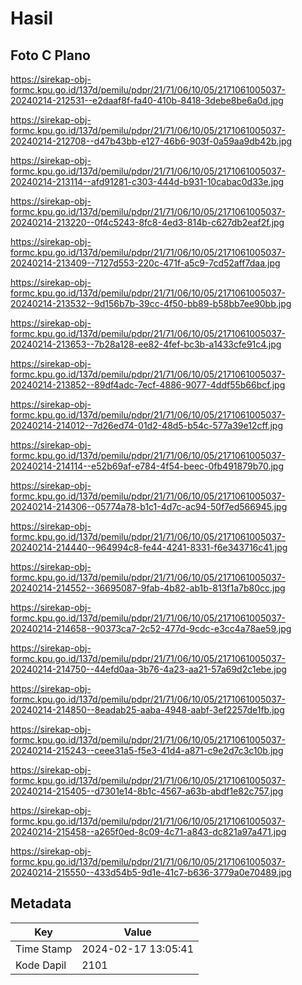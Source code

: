# Hasil

## Foto C Plano

https://sirekap-obj-formc.kpu.go.id/137d/pemilu/pdpr/21/71/06/10/05/2171061005037-20240214-212531--e2daaf8f-fa40-410b-8418-3debe8be6a0d.jpg

https://sirekap-obj-formc.kpu.go.id/137d/pemilu/pdpr/21/71/06/10/05/2171061005037-20240214-212708--d47b43bb-e127-46b6-903f-0a59aa9db42b.jpg

https://sirekap-obj-formc.kpu.go.id/137d/pemilu/pdpr/21/71/06/10/05/2171061005037-20240214-213114--afd91281-c303-444d-b931-10cabac0d33e.jpg

https://sirekap-obj-formc.kpu.go.id/137d/pemilu/pdpr/21/71/06/10/05/2171061005037-20240214-213220--0f4c5243-8fc8-4ed3-814b-c627db2eaf2f.jpg

https://sirekap-obj-formc.kpu.go.id/137d/pemilu/pdpr/21/71/06/10/05/2171061005037-20240214-213409--7127d553-220c-471f-a5c9-7cd52aff7daa.jpg

https://sirekap-obj-formc.kpu.go.id/137d/pemilu/pdpr/21/71/06/10/05/2171061005037-20240214-213532--9d156b7b-39cc-4f50-bb89-b58bb7ee90bb.jpg

https://sirekap-obj-formc.kpu.go.id/137d/pemilu/pdpr/21/71/06/10/05/2171061005037-20240214-213653--7b28a128-ee82-4fef-bc3b-a1433cfe91c4.jpg

https://sirekap-obj-formc.kpu.go.id/137d/pemilu/pdpr/21/71/06/10/05/2171061005037-20240214-213852--89df4adc-7ecf-4886-9077-4ddf55b66bcf.jpg

https://sirekap-obj-formc.kpu.go.id/137d/pemilu/pdpr/21/71/06/10/05/2171061005037-20240214-214012--7d26ed74-01d2-48d5-b54c-577a39e12cff.jpg

https://sirekap-obj-formc.kpu.go.id/137d/pemilu/pdpr/21/71/06/10/05/2171061005037-20240214-214114--e52b69af-e784-4f54-beec-0fb491879b70.jpg

https://sirekap-obj-formc.kpu.go.id/137d/pemilu/pdpr/21/71/06/10/05/2171061005037-20240214-214306--05774a78-b1c1-4d7c-ac94-50f7ed566945.jpg

https://sirekap-obj-formc.kpu.go.id/137d/pemilu/pdpr/21/71/06/10/05/2171061005037-20240214-214440--964994c8-fe44-4241-8331-f6e343716c41.jpg

https://sirekap-obj-formc.kpu.go.id/137d/pemilu/pdpr/21/71/06/10/05/2171061005037-20240214-214552--36695087-9fab-4b82-ab1b-813f1a7b80cc.jpg

https://sirekap-obj-formc.kpu.go.id/137d/pemilu/pdpr/21/71/06/10/05/2171061005037-20240214-214658--90373ca7-2c52-477d-9cdc-e3cc4a78ae59.jpg

https://sirekap-obj-formc.kpu.go.id/137d/pemilu/pdpr/21/71/06/10/05/2171061005037-20240214-214750--44efd0aa-3b76-4a23-aa21-57a69d2c1ebe.jpg

https://sirekap-obj-formc.kpu.go.id/137d/pemilu/pdpr/21/71/06/10/05/2171061005037-20240214-214850--8eadab25-aaba-4948-aabf-3ef2257de1fb.jpg

https://sirekap-obj-formc.kpu.go.id/137d/pemilu/pdpr/21/71/06/10/05/2171061005037-20240214-215243--ceee31a5-f5e3-41d4-a871-c9e2d7c3c10b.jpg

https://sirekap-obj-formc.kpu.go.id/137d/pemilu/pdpr/21/71/06/10/05/2171061005037-20240214-215405--d7301e14-8b1c-4567-a63b-abdf1e82c757.jpg

https://sirekap-obj-formc.kpu.go.id/137d/pemilu/pdpr/21/71/06/10/05/2171061005037-20240214-215458--a265f0ed-8c09-4c71-a843-dc821a97a471.jpg

https://sirekap-obj-formc.kpu.go.id/137d/pemilu/pdpr/21/71/06/10/05/2171061005037-20240214-215550--433d54b5-9d1e-41c7-b636-3779a0e70489.jpg


## Metadata

| Key        | Value               |
| ---------- | ------------------- |
| Time Stamp | 2024-02-17 13:05:41 |
| Kode Dapil | 2101                |



